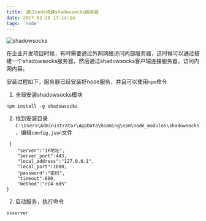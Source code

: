 ```yaml
---
title: 通过node搭建shadowsocks服务器
date: 2017-02-28 17:14:14
tags: 'node'
---
```


![shadowsocks](http://cdn.thisjs.com/github/ss.png)

在企业开发项目时候，有时需要通过外网网络访问内部服务器，这时候可以通过搭建一个shadowsocks服务器，然后通过shadowsocks客户端连接服务器，访问内网内容。

安装过程如下，服务器已经安装好node服务，并且可以使用`npm`命令

<!--more-->

1. 全局安装shadowsocks模块
```
npm install -g shadowsocks
```
2. 找到安装目录`C:\Users\Administrator\AppData\Roaming\npm\node_modules\shadowsocks
`，编辑`config.json`文件
```
 { 
    "server":"IP地址", 
    "server_port":443, 
    "local_address":"127.0.0.1", 
    "local_port":1080, 
    "password":"密码", 
    "timeout":600, 
    "method":"rc4-md5"
}
```
2. 启动服务，执行命令
```
ssserver
```
